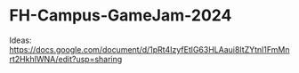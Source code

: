 # FH-Campus-GameJam-2024

Ideas: https://docs.google.com/document/d/1pRt4IzyfEtlG63HLAaui8ItZYtnl1FmMnrt2HkhIWNA/edit?usp=sharing
